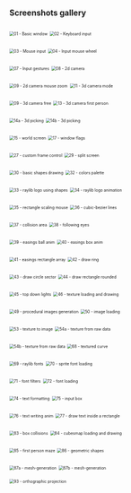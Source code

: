 #### Screenshots gallery

<img src="https://raw.githubusercontent.com/Durobot/raylib-zig-examples/main/sshots/01.png" alt="01 - Basic window" style="zoom:50%;" /> <img src="https://raw.githubusercontent.com/Durobot/raylib-zig-examples/main/sshots/02.png" alt="02 - Keyboard input" style="zoom:50%;" />

<img src="https://raw.githubusercontent.com/Durobot/raylib-zig-examples/main/sshots/03.png" alt="03 - Mouse input" style="zoom:50%;" /> <img src="https://raw.githubusercontent.com/Durobot/raylib-zig-examples/main/sshots/04.png" alt="04 - Input mouse wheel" style="zoom:50%;" />

<img src="https://raw.githubusercontent.com/Durobot/raylib-zig-examples/main/sshots/07.png" alt="07 - Input gestures" style="zoom:50%;" /> <img src="https://raw.githubusercontent.com/Durobot/raylib-zig-examples/main/sshots/08.png" alt="08 - 2d camera" style="zoom:50%;" />

<img src="https://raw.githubusercontent.com/Durobot/raylib-zig-examples/main/sshots/09.png" alt="09 - 2d camera mouse zoom" style="zoom:50%;" /> <img src="https://raw.githubusercontent.com/Durobot/raylib-zig-examples/main/sshots/11.png" alt="11 - 3d camera mode" style="zoom:50%;" />

<img src="https://raw.githubusercontent.com/Durobot/raylib-zig-examples/main/sshots/12.png" alt="09 - 3d camera free" style="zoom:50%;" /> <img src="https://raw.githubusercontent.com/Durobot/raylib-zig-examples/main/sshots/13.png" alt="13 - 3d camera first person" style="zoom:50%;" />

<img src="https://raw.githubusercontent.com/Durobot/raylib-zig-examples/main/sshots/14a.png" alt="14a - 3d picking" style="zoom:50%;" /> <img src="https://raw.githubusercontent.com/Durobot/raylib-zig-examples/main/sshots/14b.png" alt="14b - 3d picking" style="zoom:50%;" />

<img src="https://raw.githubusercontent.com/Durobot/raylib-zig-examples/main/sshots/15.png" alt="15 - world screen" style="zoom:50%;" /> <img src="https://raw.githubusercontent.com/Durobot/raylib-zig-examples/main/sshots/17.png" alt="17 - window flags" style="zoom:50%;" />

<img src="https://raw.githubusercontent.com/Durobot/raylib-zig-examples/main/sshots/27.png" alt="27 - custom frame control" style="zoom:50%;" /> <img src="https://raw.githubusercontent.com/Durobot/raylib-zig-examples/main/sshots/29.png" alt="29 - split screen" style="zoom:50%;" />

<img src="https://raw.githubusercontent.com/Durobot/raylib-zig-examples/main/sshots/30.png" alt="30 - basic shapes drawing" style="zoom:50%;" /> <img src="https://raw.githubusercontent.com/Durobot/raylib-zig-examples/main/sshots/32.png" alt="32 - colors palette" style="zoom:50%;" />

<img src="https://raw.githubusercontent.com/Durobot/raylib-zig-examples/main/sshots/33.png" alt="33 - raylib logo using shapes" style="zoom:50%;" /> <img src="https://raw.githubusercontent.com/Durobot/raylib-zig-examples/main/sshots/34.png" alt="34 - raylib logo animation" style="zoom:50%;" />

<img src="https://raw.githubusercontent.com/Durobot/raylib-zig-examples/main/sshots/35.png" alt="35 - rectangle scaling mouse" style="zoom:50%;" /> <img src="https://raw.githubusercontent.com/Durobot/raylib-zig-examples/main/sshots/36.png" alt="36 - cubic-bezier lines" style="zoom:50%;" />

<img src="https://raw.githubusercontent.com/Durobot/raylib-zig-examples/main/sshots/37.png" alt="37 - collision area" style="zoom:50%;" /> <img src="https://raw.githubusercontent.com/Durobot/raylib-zig-examples/main/sshots/38.png" alt="38 - following eyes" style="zoom:50%;" />

<img src="https://raw.githubusercontent.com/Durobot/raylib-zig-examples/main/sshots/39.png" alt="39 - easings ball anim" style="zoom:50%;" /> <img src="https://raw.githubusercontent.com/Durobot/raylib-zig-examples/main/sshots/40.png" alt="40 - easings box anim" style="zoom:50%;" />

<img src="https://raw.githubusercontent.com/Durobot/raylib-zig-examples/main/sshots/41.png" alt="41 - easings rectangle array" style="zoom:50%;" /> <img src="https://raw.githubusercontent.com/Durobot/raylib-zig-examples/main/sshots/42.png" alt="42 - draw ring" style="zoom:50%;" />

<img src="https://raw.githubusercontent.com/Durobot/raylib-zig-examples/main/sshots/43.png" alt="43 - draw circle sector" style="zoom:50%;" /> <img src="https://raw.githubusercontent.com/Durobot/raylib-zig-examples/main/sshots/44.png" alt="44 - draw rectangle rounded" style="zoom:50%;" />

<img src="https://raw.githubusercontent.com/Durobot/raylib-zig-examples/main/sshots/45.png" alt="45 - top down lights" style="zoom:50%;" /> <img src="https://raw.githubusercontent.com/Durobot/raylib-zig-examples/main/sshots/46.png" alt="46 - texture loading and drawing" style="zoom:50%;" />

<img src="https://raw.githubusercontent.com/Durobot/raylib-zig-examples/main/sshots/49.jpg" alt="49 - procedural images generation" style="zoom:50%;" /> <img src="https://raw.githubusercontent.com/Durobot/raylib-zig-examples/main/sshots/50.png" alt="50 - image loading" style="zoom:50%;" />

<img src="https://raw.githubusercontent.com/Durobot/raylib-zig-examples/main/sshots/53.png" alt="53 - texture to image" style="zoom:50%;" /> <img src="https://raw.githubusercontent.com/Durobot/raylib-zig-examples/main/sshots/54a.jpg" alt="54a - texture from raw data" style="zoom:50%;" />

<img src="https://raw.githubusercontent.com/Durobot/raylib-zig-examples/main/sshots/54b.jpg" alt="54b - texture from raw data" style="zoom:50%;" /> <img src="https://raw.githubusercontent.com/Durobot/raylib-zig-examples/main/sshots/68.png" alt="68 - textured curve" style="zoom:50%;" />

<img src="https://raw.githubusercontent.com/Durobot/raylib-zig-examples/main/sshots/69.png" alt="69 - raylib fonts" style="zoom:50%;" /> <img src="https://raw.githubusercontent.com/Durobot/raylib-zig-examples/main/sshots/70.png" alt="70 - sprite font loading" style="zoom:50%;" />

<img src="https://raw.githubusercontent.com/Durobot/raylib-zig-examples/main/sshots/71.png" alt="71 - font filters" style="zoom:50%;" /> <img src="https://raw.githubusercontent.com/Durobot/raylib-zig-examples/main/sshots/72.png" alt="72 - font loading" style="zoom:50%;" />

<img src="https://raw.githubusercontent.com/Durobot/raylib-zig-examples/main/sshots/74.png" alt="74 - text formatting" style="zoom:50%;" /> <img src="https://raw.githubusercontent.com/Durobot/raylib-zig-examples/main/sshots/75.png" alt="75 - input box" style="zoom:50%;" />

<img src="https://raw.githubusercontent.com/Durobot/raylib-zig-examples/main/sshots/76.png" alt="76 - text writing anim" style="zoom:50%;" /> <img src="https://raw.githubusercontent.com/Durobot/raylib-zig-examples/main/sshots/77.png" alt="77 - draw text inside a rectangle" style="zoom:50%;" />

<img src="https://raw.githubusercontent.com/Durobot/raylib-zig-examples/main/sshots/83.png" alt="83 - box collisions" style="zoom:50%;" /> <img src="https://raw.githubusercontent.com/Durobot/raylib-zig-examples/main/sshots/84.jpg" alt="84 - cubesmap loading and drawing" style="zoom:50%;" />

<img src="https://raw.githubusercontent.com/Durobot/raylib-zig-examples/main/sshots/85.jpg" alt="85 - first person maze" style="zoom:50%;" /> <img src="https://raw.githubusercontent.com/Durobot/raylib-zig-examples/main/sshots/86.png" alt="86 - geometric shapes" style="zoom:50%;" />

<img src="https://raw.githubusercontent.com/Durobot/raylib-zig-examples/main/sshots/87a.png" alt="87a - mesh-generation" style="zoom:50%;" /> <img src="https://raw.githubusercontent.com/Durobot/raylib-zig-examples/main/sshots/87b.png" alt="87b - mesh-generation" style="zoom:50%;" />

<img src="https://raw.githubusercontent.com/Durobot/raylib-zig-examples/main/sshots/93.png" alt="93 - orthographic projection" style="zoom:50%;" />